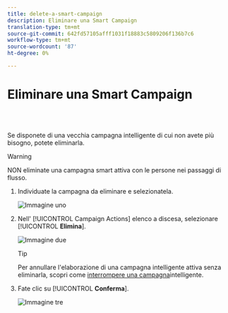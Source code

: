 ```yaml
---
title: delete-a-smart-campaign
description: Eliminare una Smart Campaign
translation-type: tm+mt
source-git-commit: 642fd57105afff1031f18883c5809206f136b7c6
workflow-type: tm+mt
source-wordcount: '87'
ht-degree: 0%

---
```



# Eliminare una Smart Campaign

<br> 

Se disponete di una vecchia campagna intelligente di cui non avete più bisogno, potete eliminarla.

>[!WARNING]
>
>NON eliminate una campagna smart attiva con le persone nei passaggi di flusso.

1. Individuate la campagna da eliminare e selezionatela.

   ![Immagine uno](/help/sky/assets/smart-campaigns/delete-a-smart-campaign/delete-a-smart-campaign-1.png)

1. Nell&#39; [!UICONTROL Campaign Actions] elenco a discesa, selezionare [!UICONTROL **Elimina**].

   ![Immagine due](/help/sky/assets/smart-campaigns/delete-a-smart-campaign/delete-a-smart-campaign-2.png)

   >[!TIP]
   >
   >Per annullare l&#39;elaborazione di una campagna intelligente attiva senza eliminarla, scopri come [interrompere una campagna](https://docs.marketo.com/display/DOCS/Abort+a+Smart+Campaign)intelligente.

1. Fate clic su [!UICONTROL **Conferma**].

   ![Immagine tre](/help/sky/assets/smart-campaigns/delete-a-smart-campaign/delete-a-smart-campaign-3.png)
